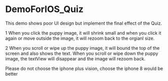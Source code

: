 # DemoForIOS_Quiz
This demo shows poor UI design but implement the final effect of the Quiz.


1 When you click the puppy image, it will shrink small and when you click it again or move outside the image, it will rezoom back to the orgianl size.


2 When you scroll or wipe up the puppy image, it will bound the top of the screen and also shows the text. When you scroll or wipe down the puppy image, the textView will disappear and the image will rezoom back. 

Please do not choose the iphone plus vision, choose the iphone 8 would be better
